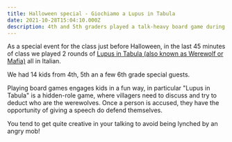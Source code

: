 ```yaml
---
title: Halloween special - Giochiamo a Lupus in Tabula
date: 2021-10-28T15:04:10.000Z
description: 4th and 5th graders played a talk-heavy board game during class
---
```


As a special event for the class just before Halloween, in the last 45 minutes of class
we played 2 rounds of [Lupus in Tabula (also known as Werewolf or Mafia)](https://en.wikipedia.org/wiki/Mafia_(party_game)) all in Italian.

We had 14 kids from 4th, 5th an a few 6th grade special guests.

Playing board games engages kids in a fun way, in particular "Lupus in Tabula" is a hidden-role game,
where villagers need to discuss and try to deduct who are the werewolves.
Once a person is accused, they have the opportunity of giving a speech do defend themselves.

You tend to get quite creative in your talking to avoid being lynched by an angry mob!
